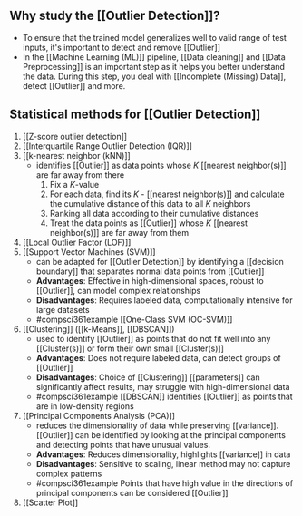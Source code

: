 ## Why study the [[Outlier Detection]]?
- To ensure that the trained model generalizes well to valid range of test inputs, it's important to detect and remove [[Outlier]]
- In the [[Machine Learning (ML)]] pipeline, [[Data cleaning]] and [[Data Preprocessing]] is an important step as it helps you better understand the data. During this step, you deal with [[Incomplete (Missing) Data]], detect [[Outlier]] and more.
## Statistical methods for [[Outlier Detection]]
1. [[Z-score outlier detection]]
2. [[Interquartile Range Outlier Detection (IQR)]]
3. [[k-nearest neighbor (kNN)]]
	- identifies [[Outlier]] as data points whose $K$ [[nearest neighbor(s)]] are far away from there
		1. Fix a $K$-value
		2. For each data, find its $K$ - [[nearest neighbor(s)]] and calculate the cumulative distance of this data to all $K$ neighbors
		3. Ranking all data according to their cumulative distances
		4. Treat the data points as [[Outlier]] whose $K$ [[nearest neighbor(s)]] are far away from them
4. [[Local Outlier Factor (LOF)]]
5. [[Support Vector Machines (SVM)]]
	- can be adapted for [[Outlier Detection]] by identifying a [[decision boundary]] that separates normal data points from [[Outlier]]
	- **Advantages**: Effective in high-dimensional spaces, robust to [[Outlier]], can model complex relationships
	- **Disadvantages**: Requires labeled data, computationally intensive for large datasets
	- #compsci361example [[One-Class SVM (OC-SVM)]]
6. [[Clustering]] ([[k-Means]], [[DBSCAN]])
	- used to identify [[Outlier]] as points that do not fit well into any [[Cluster(s)]] or form their own small [[Cluster(s)]]
	- **Advantages**: Does not require labeled data, can detect groups of [[Outlier]]
	- **Disadvantages**: Choice of [[Clustering]] [[parameters]] can significantly affect results, may struggle with high-dimensional data
	- #compsci361example [[DBSCAN]] identifies [[Outlier]] as points that are in low-density regions
7. [[Principal Components Analysis (PCA)]]
	- reduces the dimensionality of data while preserving [[variance]]. [[Outlier]] can be identified by looking at the principal components and detecting points that have unusual values.
	- **Advantages**: Reduces dimensionality, highlights [[variance]] in data
	- **Disadvantages**: Sensitive to scaling, linear method may not capture complex patterns
	- #compsci361example Points that have high value in the directions of principal components can be considered [[Outlier]]
8. [[Scatter Plot]]